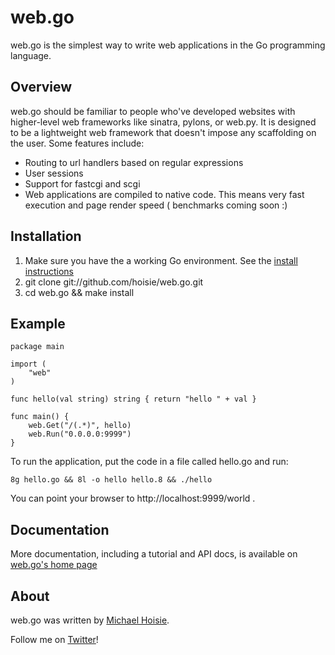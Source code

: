 # web.go

web.go is the simplest way to write web applications in the Go programming language. 

## Overview

web.go should be familiar to people who've developed websites with higher-level web frameworks like sinatra, pylons, or web.py. It is designed to be a lightweight web framework that doesn't impose any scaffolding on the user. Some features include:

* Routing to url handlers based on regular expressions
* User sessions
* Support for fastcgi and scgi
* Web applications are compiled to native code. This means very fast execution and page render speed ( benchmarks coming soon :)

## Installation

1. Make sure you have the a working Go environment. See the [install instructions](http://golang.org/doc/install.html)
2. git clone git://github.com/hoisie/web.go.git
3. cd web.go && make install

## Example
    
    package main
    
    import (
        "web"
    )
    
    func hello(val string) string { return "hello " + val } 
    
    func main() {
        web.Get("/(.*)", hello)
        web.Run("0.0.0.0:9999")
    }


To run the application, put the code in a file called hello.go and run:

    8g hello.go && 8l -o hello hello.8 && ./hello

You can point your browser to http://localhost:9999/world . 

## Documentation

More documentation, including a tutorial and API docs, is available on [web.go's home page](http://www.getwebgo.com)

## About

web.go was written by [Michael Hoisie](http://hoisie.com). 

Follow me on [Twitter](http://www.twitter.com/hoisie)!

